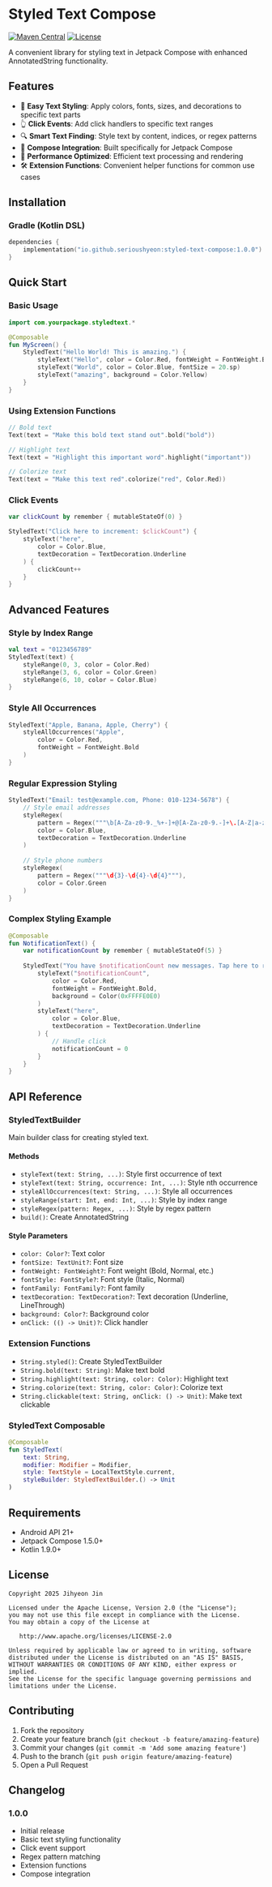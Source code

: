 # Styled Text Compose

[![Maven Central](https://img.shields.io/maven-central/v/io.github.serioushyeon/styled-text-compose.svg?label=Maven%20Central)](https://search.maven.org/artifact/io.github.serioushyeon/styled-text-compose)
[![License](https://img.shields.io/badge/License-Apache%202.0-blue.svg)](https://opensource.org/licenses/Apache-2.0)

A convenient library for styling text in Jetpack Compose with enhanced AnnotatedString functionality.

## Features

- 🎨 **Easy Text Styling**: Apply colors, fonts, sizes, and decorations to specific text parts
- 👆 **Click Events**: Add click handlers to specific text ranges
- 🔍 **Smart Text Finding**: Style text by content, indices, or regex patterns
- 📱 **Compose Integration**: Built specifically for Jetpack Compose
- 🚀 **Performance Optimized**: Efficient text processing and rendering
- 🛠 **Extension Functions**: Convenient helper functions for common use cases

## Installation

### Gradle (Kotlin DSL)

```kotlin
dependencies {
    implementation("io.github.serioushyeon:styled-text-compose:1.0.0")
}
```

## Quick Start

### Basic Usage

```kotlin
import com.yourpackage.styledtext.*

@Composable
fun MyScreen() {
    StyledText("Hello World! This is amazing.") {
        styleText("Hello", color = Color.Red, fontWeight = FontWeight.Bold)
        styleText("World", color = Color.Blue, fontSize = 20.sp)
        styleText("amazing", background = Color.Yellow)
    }
}
```

### Using Extension Functions

```kotlin
// Bold text
Text(text = "Make this bold text stand out".bold("bold"))

// Highlight text
Text(text = "Highlight this important word".highlight("important"))

// Colorize text
Text(text = "Make this text red".colorize("red", Color.Red))
```

### Click Events

```kotlin
var clickCount by remember { mutableStateOf(0) }

StyledText("Click here to increment: $clickCount") {
    styleText("here", 
        color = Color.Blue, 
        textDecoration = TextDecoration.Underline
    ) {
        clickCount++
    }
}
```

## Advanced Features

### Style by Index Range

```kotlin
val text = "0123456789"
StyledText(text) {
    styleRange(0, 3, color = Color.Red)
    styleRange(3, 6, color = Color.Green)
    styleRange(6, 10, color = Color.Blue)
}
```

### Style All Occurrences

```kotlin
StyledText("Apple, Banana, Apple, Cherry") {
    styleAllOccurrences("Apple", 
        color = Color.Red, 
        fontWeight = FontWeight.Bold
    )
}
```

### Regular Expression Styling

```kotlin
StyledText("Email: test@example.com, Phone: 010-1234-5678") {
    // Style email addresses
    styleRegex(
        pattern = Regex("""\b[A-Za-z0-9._%+-]+@[A-Za-z0-9.-]+\.[A-Z|a-z]{2,}\b"""),
        color = Color.Blue,
        textDecoration = TextDecoration.Underline
    )
    
    // Style phone numbers
    styleRegex(
        pattern = Regex("""\d{3}-\d{4}-\d{4}"""),
        color = Color.Green
    )
}
```

### Complex Styling Example

```kotlin
@Composable
fun NotificationText() {
    var notificationCount by remember { mutableStateOf(5) }
    
    StyledText("You have $notificationCount new messages. Tap here to read all.") {
        styleText("$notificationCount", 
            color = Color.Red, 
            fontWeight = FontWeight.Bold,
            background = Color(0xFFFFE0E0)
        )
        styleText("here", 
            color = Color.Blue,
            textDecoration = TextDecoration.Underline
        ) {
            // Handle click
            notificationCount = 0
        }
    }
}
```

## API Reference

### StyledTextBuilder

Main builder class for creating styled text.

#### Methods

- `styleText(text: String, ...)`: Style first occurrence of text
- `styleText(text: String, occurrence: Int, ...)`: Style nth occurrence
- `styleAllOccurrences(text: String, ...)`: Style all occurrences
- `styleRange(start: Int, end: Int, ...)`: Style by index range
- `styleRegex(pattern: Regex, ...)`: Style by regex pattern
- `build()`: Create AnnotatedString

#### Style Parameters

- `color: Color?`: Text color
- `fontSize: TextUnit?`: Font size
- `fontWeight: FontWeight?`: Font weight (Bold, Normal, etc.)
- `fontStyle: FontStyle?`: Font style (Italic, Normal)
- `fontFamily: FontFamily?`: Font family
- `textDecoration: TextDecoration?`: Text decoration (Underline, LineThrough)
- `background: Color?`: Background color
- `onClick: (() -> Unit)?`: Click handler

### Extension Functions

- `String.styled()`: Create StyledTextBuilder
- `String.bold(text: String)`: Make text bold
- `String.highlight(text: String, color: Color)`: Highlight text
- `String.colorize(text: String, color: Color)`: Colorize text
- `String.clickable(text: String, onClick: () -> Unit)`: Make text clickable

### StyledText Composable

```kotlin
@Composable
fun StyledText(
    text: String,
    modifier: Modifier = Modifier,
    style: TextStyle = LocalTextStyle.current,
    styleBuilder: StyledTextBuilder.() -> Unit
)
```

## Requirements

- Android API 21+
- Jetpack Compose 1.5.0+
- Kotlin 1.9.0+

## License

```
Copyright 2025 Jihyeon Jin

Licensed under the Apache License, Version 2.0 (the "License");
you may not use this file except in compliance with the License.
You may obtain a copy of the License at

   http://www.apache.org/licenses/LICENSE-2.0

Unless required by applicable law or agreed to in writing, software
distributed under the License is distributed on an "AS IS" BASIS,
WITHOUT WARRANTIES OR CONDITIONS OF ANY KIND, either express or implied.
See the License for the specific language governing permissions and
limitations under the License.
```

## Contributing

1. Fork the repository
2. Create your feature branch (`git checkout -b feature/amazing-feature`)
3. Commit your changes (`git commit -m 'Add some amazing feature'`)
4. Push to the branch (`git push origin feature/amazing-feature`)
5. Open a Pull Request

## Changelog

### 1.0.0
- Initial release
- Basic text styling functionality
- Click event support
- Regex pattern matching
- Extension functions
- Compose integration
